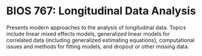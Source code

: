 # BIOS 767: Longitudinal Data Analysis

Presents modern approaches to the analysis of longitudinal data. Topics include linear mixed effects models, generalized linear models for correlated data (including generalized estimating equations), computational issues and methods for fitting models, and dropout or other missing data.
